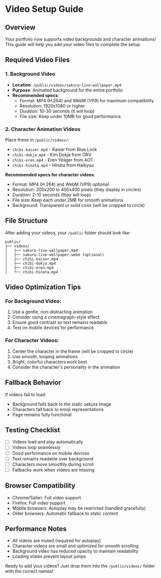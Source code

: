 # Video Setup Guide

## Overview
Your portfolio now supports video backgrounds and character animations! This guide will help you add your video files to complete the setup.

## Required Video Files

### 1. Background Video
- **Location**: `/public/videos/sakura-live-wallpaper.mp4`
- **Purpose**: Animated background for the entire portfolio
- **Recommended specs**:
  - Format: MP4 (H.264) and WebM (VP9) for maximum compatibility
  - Resolution: 1920x1080 or higher
  - Duration: 10-30 seconds (it will loop)
  - File size: Keep under 10MB for good performance

### 2. Character Animation Videos
Place these in `/public/videos/`:
- `chibi-kaiser.mp4` - Kaiser from Blue Lock
- `chibi-dokja.mp4` - Kim Dokja from ORV  
- `chibi-eren.mp4` - Eren Yeager from AOT
- `chibi-hinata.mp4` - Hinata from Haikyuu

**Recommended specs for character videos**:
- Format: MP4 (H.264) and WebM (VP9) optional
- Resolution: 200x200 to 400x400 pixels (they display in circles)
- Duration: 2-10 seconds (they will loop)
- File size: Keep each under 2MB for smooth animations
- Background: Transparent or solid color (will be cropped to circle)

## File Structure
After adding your videos, your `/public` folder should look like:
```
public/
├── videos/
│   ├── sakura-live-wallpaper.mp4
│   ├── sakura-live-wallpaper.webm (optional)
│   ├── chibi-kaiser.mp4
│   ├── chibi-dokja.mp4
│   ├── chibi-eren.mp4
│   └── chibi-hinata.mp4
```

## Video Optimization Tips

### For Background Video:
1. Use a gentle, non-distracting animation
2. Consider using a cinemagraph-style effect
3. Ensure good contrast so text remains readable
4. Test on mobile devices for performance

### For Character Videos:
1. Center the character in the frame (will be cropped to circle)
2. Use smooth, looping animations
3. Bright, colorful characters work best
4. Consider the character's personality in the animation

## Fallback Behavior
If videos fail to load:
- Background falls back to the static sakura image
- Characters fall back to emoji representations
- Page remains fully functional

## Testing Checklist
- [ ] Videos load and play automatically
- [ ] Videos loop seamlessly
- [ ] Good performance on mobile devices
- [ ] Text remains readable over background
- [ ] Characters move smoothly during scroll
- [ ] Fallbacks work when videos are missing

## Browser Compatibility
- Chrome/Safari: Full video support
- Firefox: Full video support
- Mobile browsers: Autoplay may be restricted (handled gracefully)
- Older browsers: Automatic fallback to static content

## Performance Notes
- All videos are muted (required for autoplay)
- Character videos are small and optimized for smooth scrolling
- Background video has reduced opacity to maintain readability
- Loading states prevent layout jumps

Ready to add your videos? Just drop them into the `/public/videos/` folder with the correct names!